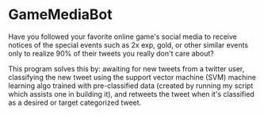 # GameMediaBot

Have you followed your favorite online game's social media to 
receive notices of the special events such as 2x exp, gold, 
or other similar events only to realize 90% of their tweets
you really don't care about?

This program solves this by: awaiting for new tweets from
a twitter user, classifying the new tweet using the 
support vector machine (SVM) machine learning algo
trained with pre-classified data (created by running my
script which assists one in building it), and retweets
the tweet when it's classified as a desired or target
categorized tweet.

